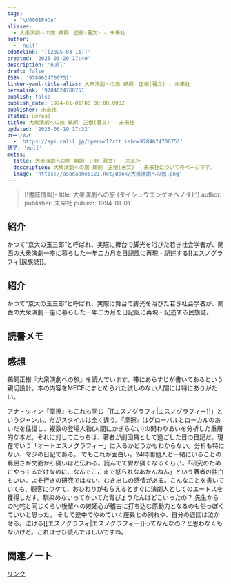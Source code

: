 ```yaml
---
tags:
  - "\U0001F4DA"
aliases:
  - 大衆演劇への旅 鵜飼　正樹(著文) - 未来社
author:
  - 'null'
cdatelink: '[[2025-03-11]]'
created: '2025-03-29 17:40'
description: 'null'
draft: false
ISBN: '9784624700751'
linter-yaml-title-alias: 大衆演劇への旅 鵜飼　正樹(著文) - 未来社
permalink: '9784624700751'
publish: false
publish_date: 1994-01-01T00:00:00.000Z
publisher: 未来社
status: unread
title: 大衆演劇への旅 鵜飼　正樹(著文) - 未来社
updated: '2025-06-19 17:32'
カーリル:
  - 'https://api.calil.jp/openurl?rft.isbn=9784624700751'
読了: 'null'
metas:
  title: 大衆演劇への旅 鵜飼　正樹(著文) - 未来社
  description: 大衆演劇への旅 鵜飼　正樹(著文) - 未来社についてのページです。
  image: 'https://asadaame5121.net/Book/大衆演劇への旅.png'
---
```

>[!書誌情報]-
>title: 大衆演劇への旅 (タイシュウエンゲキヘノタビ)
>author: 
>publisher: 未来社
>publish: 1994-01-01

## 紹介

かつて“京大の玉三郎”と呼ばれ、実際に舞台で脚光を浴びた若き社会学者が、関西の大衆演劇一座に暮らした一年二カ月を日記風に再現・記述する[[エスノグラフィ|民族誌]]。
## 紹介

かつて“京大の玉三郎”と呼ばれ、実際に舞台で脚光を浴びた若き社会学者が、関西の大衆演劇一座に暮らした一年二カ月を日記風に再現・記述する民族誌。

## 読書メモ
## 感想
鵜飼正樹『大衆演劇への旅』を読んでいます。帯にあらすじが書いてあるという親切設計。本の内容をMECEにまとめられた試しのない人間には特にありがたい。

アナ・ツィン『摩擦』もこれも同じ「[[エスノグラフィ|エスノグラフィー]]」というジャンル。だがスタイルは全く違う。『摩擦』はグローバルとローカルのあいだを往復し、複数の登場人物(人間にかぎらない)の関わりあいを分析した重層的な本だ。それに対してこっちは、著者が劇団員として過ごした日の日記だ。現在でいう「オートエスノグラフィー」に入るかどうかもわからない。分析も特にない、マジの日記である。
でもこれが面白い。24時間他人と一緒にいることの窮屈さが文面から痛いほど伝わる。読んでて胃が痛くなるくらい。「研究のためにやってるだけなのに、なんでここまで怒られなあかんねん」という著者の独白もいい。よそ行きの研究ではない、むき出しの感情がある。こんなことを書いていても、観客にウケて、おひねりがもらえるとすぐに演劇人としてのエートスを獲得しだす。馴染めないってかいてた青びょうたんはどこいったの？
先生からの叱咤と同じくらい後輩への嫉妬心が稽古に打ち込む原動力となるのも俗っぽくていいと思った。
そして途中でやめていく座員との別れや、自分の退団は泣かせる。泣ける[[エスノグラフィ|エスノグラフィー]]ってなんなの？と思わなくもないけど。これはぜひ読んでほしいですね。
## 関連ノート

<a href="https://asadaame5121.net/9784624700751" class="u-url">リンク</a>
